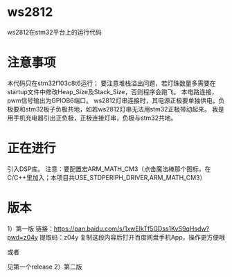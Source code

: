 # ws2812
ws2812在stm32平台上的运行代码

# 注意事项
本代码只在stm32f103c8t6运行；
要注意堆栈溢出问题，若灯珠数量多需要在startup文件中修改Heap_Size及Stack_Size，否则程序会跑飞。
本电路连接，pwm信号输出为GPIOB6端口。
ws2812灯串连接时，其电源正极要单独供电，负极要和stm32板子负极共地，如若ws2812灯串无法用stm32正极带动起来。
我是用手机充电器引出正负极，正极连接灯串，负极与stm32共地。

# 正在进行
引入DSP库。
注意：要配置宏ARM_MATH_CM3（点击魔法棒那个图标，在C/C++里加入；本项目共USE_STDPERIPH_DRIVER,ARM_MATH_CM3）


# 版本
1）第一版
链接：https://pan.baidu.com/s/1xwEIkTf5GDss1KvS9qHsdw?pwd=z04y 
提取码：z04y 
复制这段内容后打开百度网盘手机App，操作更方便哦

或者

见第一个release
2）第二版